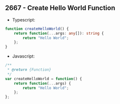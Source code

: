 ## 2667 - Create Hello World Function

- Typescript:
```typescript
function createHelloWorld() {
    return function(...args: any[]): string {
        return "Hello World";
    };
}
```

- Javascript:
```javascript
/**
 * @return {Function}
 */
var createHelloWorld = function() {
    return function(...args) {
        return "Hello World";
    };
};
```
